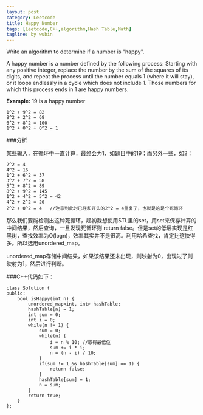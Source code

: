 ```yaml
---
layout: post
category: Leetcode
title: Happy Number
tags: [Leetcode,C++,algorithm,Hash Table,Math]
tagline: by wubin
---
```


Write an algorithm to determine if a number is "happy".

A happy number is a number defined by the following process: Starting with any positive integer, replace the number by the sum of the squares of its digits, and repeat the process until the number equals 1 (where it will stay), or it loops endlessly in a cycle which does not include 1. Those numbers for which this process ends in 1 are happy numbers.

**Example:** 19 is a happy number

	1^2 + 9^2 = 82
	8^2 + 2^2 = 68
	6^2 + 8^2 = 100
	1^2 + 0^2 + 0^2 = 1

###分析

某些输入，在循环中一直计算，最终会为1，如题目中的19；而另外一些，如2：

	2^2 = 4
	4^2 = 16
	1^2 + 6^2 = 37
	3^2 + 7^2 = 58
	5^2 + 8^2 = 89
	8^2 + 9^2 = 145
	1^2 + 4^2 + 5^2 = 42
	4^2 + 2^2 = 20
	2^2 + 0^2 = 4	//注意到此时已经和开头的2^2 = 4重复了，也就是这是个死循环

那么我们要能检测出这种死循环，起初我想使用STL里的set，用set来保存计算的中间结果，然后查询，一旦发现死循环则 return false。但是set的低层实现是红黑树，查找效率为O(logn)，效率其实并不是很高。利用哈希查找，肯定比这快得多。所以选用unordered_map。

unordered_map存储中间结果，如果该结果还未出现，则映射为0，出现过了则映射为1，然后进行判断。

###C++代码如下：

	class Solution {
	public:
	    bool isHappy(int n) {
	        unordered_map<int, int> hashTable;
	        hashTable[n] = 1;
	        int sum = 0;
	        int i = 0;
	        while(n != 1) {
	            sum = 0;
	            while(n) {
	                i = n % 10; //取得最低位
	                sum += i * i;
	                n = (n - i) / 10;
	            }
	            if(sum != 1 && hashTable[sum] == 1) {
	                return false;
	            }
	            hashTable[sum] = 1;
	            n = sum;
	        }
	        return true;
	    }
	};
